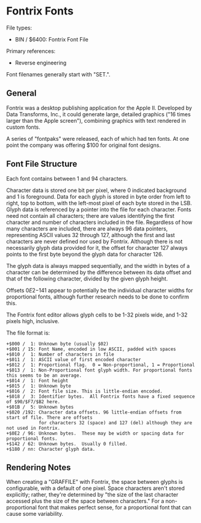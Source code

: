 # Fontrix Fonts #

File types:
 - BIN / $6400: Fontrix Font File

Primary references:
 - Reverse engineering

Font filenames generally start with "SET.".

## General ##

Fontrix was a desktop publishing application for the Apple II.  Developed by Data Transforms, Inc.,
it could generate large, detailed graphics ("16 times larger than the Apple screen"), combining
graphics with text rendered in custom fonts.

A series of "fontpaks" were released, each of which had ten fonts.  At one point the company
was offering $100 for original font designs.

## Font File Structure ##

Each font contains between 1 and 94 characters.

Character data is stored one bit per pixel, where 0 indicated background and 1 is foreground. Data
for each glyph is stored in byte order from left to right, top to bottom, with the left-most pixel
of each byte stored in the LSB.  Glyph data is referenced by a pointer into the file for each
character.  Fonts need not contain all characters; there are values identifying the first character
and number of characters included in the file.  Regardless of how many characters are included,
there are always 96 data pointers, representing ASCII values 32 through 127, although the first and
last characters are never defined nor used by Fontrix. Although there is not necessarily glyph data
provided for it, the offset for character 127 always points to the first byte beyond the glyph data
for character 126.

The glyph data is always mapped sequentially, and the width in bytes of a character can be
determined by the difference between its data offset and that of the following character,
divided by the given glyph height.

Offsets $0E2-$141 appear to potentially be the individual character widths for proportional fonts,
although further research needs to be done to confirm this.

The Fontrix font editor allows glyph cells to be 1-32 pixels wide, and 1-32 pixels high, inclusive.

The file format is:
```
+$000 /  1: Unknown byte (usually $02)
+$001 / 15: Font Name, encoded in low ASCII, padded with spaces
+$010 /  1: Number of characters in file
+$011 /  1: ASCII value of first encoded character
+$012 /  1: Proportional flag.  0 = Non-proportional, 1 = Proportional
+$013 /  1: Non-Proportional font glyph width. For proportional fonts this seems to be an average.
+$014 /  1: Font height
+$015 /  1: Unknown byte
+$016 /  2: Font file size. This is little-endian encoded.
+$018 /  3: Identifier bytes.  All Fontrix fonts have a fixed sequence of $90/$F7/$B2 here.
+$01B /  5: Unknown bytes
+$020 /192: Character data offsets. 96 little-endian offsets from start of file. There are offsets
            for characters 32 (space) and 127 (del) although they are not used in Fontrix.
+$0E2 / 96: Unknown bytes.  These may be width or spacing data for proportional fonts.
+$142 / 62: Unknown bytes.  Usually 0 filled.
+$180 / nn: Character glyph data.
```

## Rendering Notes ##

When creating a "GRAFFILE" with Fontrix, the space between glyphs is configurable, with a default
of one pixel.  Space characters aren't stored explicitly; rather, they're determined by "the size
of the last character accessed plus the size of the space between characters."  For a
non-proportional font that makes perfect sense, for a proportional font that can cause some
variability.

